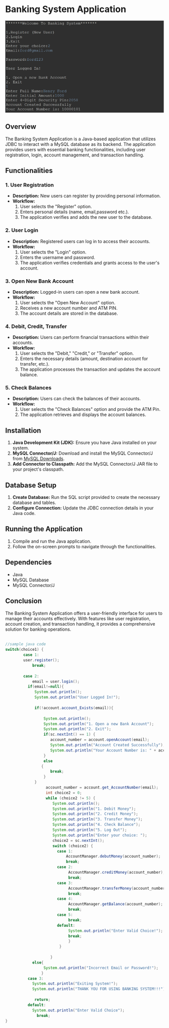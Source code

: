 # Banking System Application

![image.info](banking-system-snapshot.png)

## Overview

The Banking System Application is a Java-based application that utilizes JDBC to interact with a MySQL database as its backend. The application provides users with essential banking functionalities, including user registration, login, account management, and transaction handling.

## Functionalities

### 1. User Registration

- **Description:** New users can register by providing personal information.
- **Workflow:**
  1. User selects the "Register" option.
  2. Enters personal details (name, email,password etc.).
  4. The application verifies and adds the new user to the database.

### 2. User Login

- **Description:** Registered users can log in to access their accounts.
- **Workflow:**
  1. User selects the "Login" option.
  2. Enters the username and password.
  3. The application verifies credentials and grants access to the user's account.

### 3. Open New Bank Account

- **Description:** Logged-in users can open a new bank account.
- **Workflow:**
  1. User selects the "Open New Account" option.
  3. Receives a new account number and ATM PIN.
  4. The account details are stored in the database.

### 4. Debit, Credit, Transfer

- **Description:** Users can perform financial transactions within their accounts.
- **Workflow:**
  1. User selects the "Debit," "Credit," or "Transfer" option.
  2. Enters the necessary details (amount, destination account for transfer, etc.).
  3. The application processes the transaction and updates the account balance.

### 5. Check Balances

- **Description:** Users can check the balances of their accounts.
- **Workflow:**
  1. User selects the "Check Balances" option and provide the ATM Pin.
  2. The application retrieves and displays the account balances.

## Installation

1. **Java Development Kit (JDK):** Ensure you have Java installed on your system.
2. **MySQL Connector/J:** Download and install the MySQL Connector/J from [MySQL Downloads](https://dev.mysql.com/downloads/connector/j/).
3. **Add Connector to Classpath:** Add the MySQL Connector/J JAR file to your project's classpath.

## Database Setup

1. **Create Database:** Run the SQL script provided to create the necessary database and tables.
2. **Configure Connection:** Update the JDBC connection details in your Java code.

## Running the Application

1. Compile and run the Java application.
2. Follow the on-screen prompts to navigate through the functionalities.

## Dependencies

- Java
- MySQL Database
- MySQL Connector/J

## Conclusion

The Banking System Application offers a user-friendly interface for users to manage their accounts effectively. With features like user registration, account creation, and transaction handling, it provides a comprehensive solution for banking operations.



```Java

//sample java code
switch(choice1) {
		case 1:
  		user.register();
			break;
				
		case 2:
			email = user.login();
          if(email!=null){
             System.out.println();
             System.out.println("User Logged In!");
                        
             if(!account.account_Exists(email)){
                        	
                 System.out.println();
                 System.out.println("1. Open a new Bank Account");
                 System.out.println("2. Exit");
                 if(sc.nextInt() == 1) {
                    account_number = account.openAccount(email);
                    System.out.println("Account Created Successfully");
                    System.out.println("Your Account Number is: " + account_number);
                 }
                 else
                {
                    break;
                 }
             }
                  account_number = account.get_AccountNumber(email);
                  int choice2 = 0;
                  while (choice2 != 5) {
                     System.out.println();
                     System.out.println("1. Debit Money");
                     System.out.println("2. Credit Money");
                     System.out.println("3. Transfer Money");
                     System.out.println("4. Check Balance");
                     System.out.println("5. Log Out");
                     System.out.println("Enter your choice: ");
                     choice2 = sc.nextInt();
                     switch (choice2) {
                       case 1:
                           AccountManager.debutMoney(account_number);
                           break;
                       case 2:
                           	AccountManager.creditMoney(account_number);
                            break;
                       case 3:
                           	AccountManager.transferMoney(account_number);
                            break;
                       case 4:
                           	AccountManager.getBalance(account_number);
                            break;
                       case 5:
                            break;
                       default:
                            System.out.println("Enter Valid Choice!");
                            break;
                            }
                        }

                    }
            else{
                 System.out.println("Incorrect Email or Password!");
                }
          case 3:
           	System.out.println("Exiting System!");
           	System.out.println("THANK YOU FOR USING BANKING SYSTEM!!!");
                    
             return;
          default:
            System.out.println("Enter Valid Choice");
              break;
}
